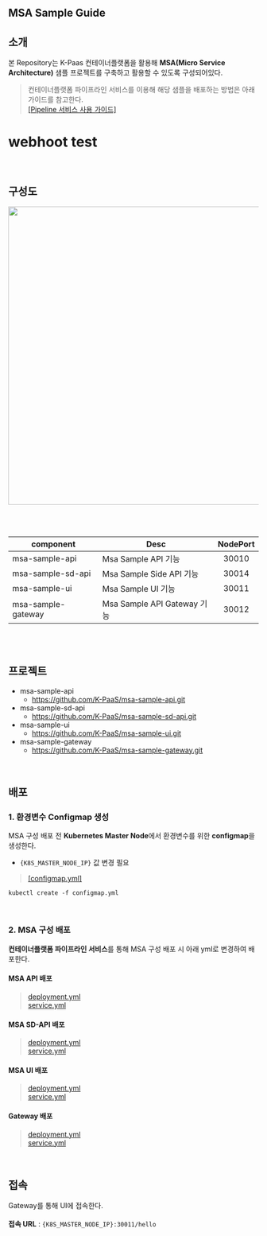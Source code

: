 ## MSA Sample Guide
## 소개
본 Repository는 K-Paas 컨테이너플랫폼을 활용해 **MSA(Micro Service Architecture)** 샘플 프로젝트를 구축하고 활용할 수 있도록 구성되어있다.
> 컨테이너플랫폼 파이프라인 서비스를 이용해 해당 샘플을 배포하는 방법은 아래 가이드를 참고한다.  
[[Pipeline 서비스 사용 가이드]](https://github.com/K-PaaS/container-platform/blob/master/use-guide/pipeline/cp-pipeline-use-guide.md)
# webhoot test

<br>

## 구성도
<kbd>
  <img src="https://github.com/K-PaaS/msa-sample-gateway/assets/67575226/2541af60-7868-4ef5-9a74-6b7758227b10" width="600px">
</kbd>

<br><br>

| component          | Desc                      | NodePort |
|--------------------|---------------------------|:--------:|
| msa-sample-api     | Msa Sample API 기능         |  30010   |
| msa-sample-sd-api  | Msa Sample Side API 기능    |  30014   |
| msa-sample-ui      | Msa Sample UI 기능          |  30011   |
| msa-sample-gateway | Msa Sample API Gateway 기능 |  30012   |

<br> 
<br> 


## 프로젝트
- msa-sample-api
  + https://github.com/K-PaaS/msa-sample-api.git
- msa-sample-sd-api
  + https://github.com/K-PaaS/msa-sample-sd-api.git
- msa-sample-ui
  + https://github.com/K-PaaS/msa-sample-ui.git 
- msa-sample-gateway
  + https://github.com/K-PaaS/msa-sample-gateway.git



<br>

## 배포
### 1. 환경변수 Configmap 생성
MSA 구성 배포 전 **Kubernetes Master Node**에서 환경변수를 위한 **configmap**을 생성한다.

- `{K8S_MASTER_NODE_IP}` 값 변경 필요
> [[configmap.yml]](resource/configmap.yml)
>

```
kubectl create -f configmap.yml
``` 

<br>

### 2. MSA 구성 배포
**컨테이너플랫폼 파이프라인 서비스**를 통해 MSA 구성 배포 시 아래 yml로 변경하여 배포한다.
#### MSA API 배포
> [deployment.yml](api/deployment.yml) <br>
> [service.yml](api/service.yml)

#### MSA SD-API 배포
> [deployment.yml](sd-api/deployment.yml) <br>
> [service.yml](sd-api/service.yml)

#### MSA UI 배포
> [deployment.yml](ui/deployment.yml) <br>
> [service.yml](ui/service.yml)

#### Gateway 배포
> [deployment.yml](gateway/deployment.yml) <br>
> [service.yml](gateway/service.yml)

<br>

## 접속
Gateway를 통해 UI에 접속한다. <br><br>
**접속 URL** : `{K8S_MASTER_NODE_IP}:30011/hello` 

